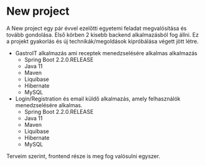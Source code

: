# New project
A New project egy pár évvel ezelőtti egyetemi feladat megvalósítása és tovább gondolása. Első körben 2 kisebb backend alkalmazásból fog állni. Ez a projekt gyakorlás és új technikák/megoldások kipróbálása végett jött létre.

- GastroIT alkalmazás ami receptek menedzselésére alkalmas alkalmazás
  - Spring Boot 2.2.0.RELEASE
  - Java 11
  - Maven
  - Liquibase
  - Hibernate
  - MySQL
- Login/Registration és email küldő alkalmazás, amely felhasználók menedzselésére alkalmas.
  - Spring Boot 2.2.0.RELEASE
  - Java 11
  - Maven
  - Liquibase
  - Hibernate
  - MySQL
  
Terveim szerint, frontend része is meg fog valósulni egyszer.
